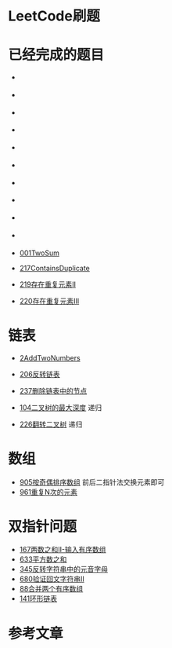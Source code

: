 # LeetCode刷题

# 已经完成的题目
- []()
- []()
- []()
- []()
- []()
- []()
- []()
- []()
- []()
- []()

- [001TwoSum](./0001TwoSum.md)


- [217ContainsDuplicate](./217ContainsDuplicate.md)
- [219存在重复元素II](./219存在重复元素II.md)
- [220存在重复元素III](./220存在重复元素III.md)



# 链表
- [2AddTwoNumbers](0002AddTwoNumbers.md)

- [206反转链表](./206反转链表.md)
- [237删除链表中的节点](./237删除链表中的节点.md)

- [104二叉树的最大深度](./104二叉树的最大深度.md) 递归
- [226翻转二叉树](./226翻转二叉树.md)  递归

# 数组
- [905按奇偶排序数组](./0905按奇偶排序数组.md)   前后二指针法交换元素即可
- [961重复N次的元素](./0961重复N次的元素.md)


# 双指针问题
- [167两数之和II-输入有序数组](./167两数之和II-输入有序数组.md)
- [633平方数之和](./633平方数之和.md)
- [345反转字符串中的元音字母](./345反转字符串中的元音字母.md)
- [680验证回文字符串Ⅱ](./680验证回文字符串Ⅱ.md)
- [88合并两个有序数组](./088合并两个有序数组.md)
- [141环形链表](./141环形链表.md)



# 参考文章
[](https://www.zhihu.com/question/23148377/answer/36824071)
[](http://www.cs.princeton.edu/~wayne/kleinberg-tardos/)